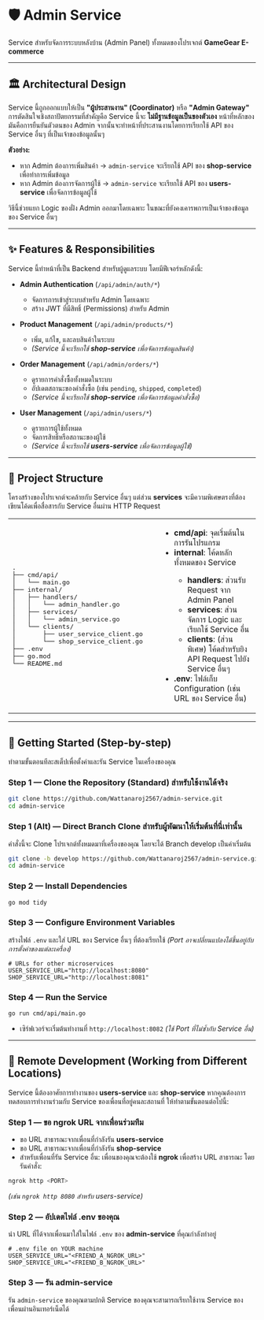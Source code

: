 # 🛡️ Admin Service

Service สำหรับจัดการระบบหลังบ้าน (Admin Panel) ทั้งหมดของโปรเจกต์ **GameGear E-commerce**

---

## 🏛️ Architectural Design

Service นี้ถูกออกแบบให้เป็น **"ผู้ประสานงาน" (Coordinator)** หรือ **"Admin Gateway"**
การตัดสินใจเชิงสถาปัตยกรรมที่สำคัญคือ Service นี้จะ **ไม่มีฐานข้อมูลเป็นของตัวเอง**
หน้าที่หลักของมันคือการยืนยันตัวตนของ Admin จากนั้นจะทำหน้าที่ประสานงานโดยการเรียกใช้ API ของ Service อื่นๆ ที่เป็นเจ้าของข้อมูลนั้นๆ

**ตัวอย่าง:**

* หาก Admin ต้องการเพิ่มสินค้า → `admin-service` จะเรียกใช้ API ของ **shop-service** เพื่อทำการเพิ่มข้อมูล
* หาก Admin ต้องการจัดการผู้ใช้ → `admin-service` จะเรียกใช้ API ของ **users-service** เพื่อจัดการข้อมูลผู้ใช้

วิธีนี้ช่วยแยก Logic ของฝั่ง Admin ออกมาโดยเฉพาะ ในขณะที่ยังคงเคารพการเป็นเจ้าของข้อมูลของ Service อื่นๆ

---

## ✨ Features & Responsibilities

Service นี้ทำหน้าที่เป็น Backend สำหรับผู้ดูแลระบบ โดยมีฟีเจอร์หลักดังนี้:

* **Admin Authentication** (`/api/admin/auth/*`)

  * จัดการการเข้าสู่ระบบสำหรับ Admin โดยเฉพาะ
  * สร้าง JWT ที่มีสิทธิ์ (Permissions) สำหรับ Admin

* **Product Management** (`/api/admin/products/*`)

  * เพิ่ม, แก้ไข, และลบสินค้าในระบบ
  * *(Service นี้จะเรียกใช้ **shop-service** เพื่อจัดการข้อมูลสินค้า)*

* **Order Management** (`/api/admin/orders/*`)

  * ดูรายการคำสั่งซื้อทั้งหมดในระบบ
  * อัปเดตสถานะของคำสั่งซื้อ (เช่น `pending`, `shipped`, `completed`)
  * *(Service นี้จะเรียกใช้ **shop-service** เพื่อจัดการข้อมูลคำสั่งซื้อ)*

* **User Management** (`/api/admin/users/*`)

  * ดูรายการผู้ใช้ทั้งหมด
  * จัดการสิทธิ์หรือสถานะของผู้ใช้
  * *(Service นี้จะเรียกใช้ **users-service** เพื่อจัดการข้อมูลผู้ใช้)*

---

## 📂 Project Structure

โครงสร้างของโปรเจกต์จะคล้ายกับ Service อื่นๆ แต่ส่วน **services** จะมีความพิเศษตรงที่ต้องเขียนโค้ดเพื่อสื่อสารกับ Service อื่นผ่าน HTTP Request

<table>
<tr>
<td width="60%">
<pre>
.
├── cmd/api/
│   └── main.go
├── internal/
│   ├── handlers/
│   │   └── admin_handler.go
│   ├── services/
│   │   └── admin_service.go
│   └── clients/
│       ├── user_service_client.go
│       └── shop_service_client.go
├── .env
├── go.mod
└── README.md
</pre>
</td>
<td>
<ul>
<li><b>cmd/api</b>: จุดเริ่มต้นในการรันโปรแกรม</li>
<li><b>internal</b>: โค้ดหลักทั้งหมดของ Service</li>
<ul>
<li><b>handlers</b>: ส่วนรับ Request จาก Admin Panel</li>
<li><b>services</b>: ส่วนจัดการ Logic และเรียกใช้ Service อื่น</li>
<li><b>clients</b>: (ส่วนพิเศษ) โค้ดสำหรับยิง API Request ไปยัง Service อื่นๆ</li>
</ul>
<li><b>.env</b>: ไฟล์เก็บ Configuration (เช่น URL ของ Service อื่น)</li>
</ul>
</td>
</tr>
</table>

---

## 🚀 Getting Started (Step-by-step)

ทำตามขั้นตอนทีละสเต็ปเพื่อตั้งค่าและรัน Service ในเครื่องของคุณ

### Step 1 — Clone the Repository (Standard) สำหรับใช้งานได้จริง

```bash
git clone https://github.com/Wattanaroj2567/admin-service.git
cd admin-service
```

### Step 1 (Alt) — Direct Branch Clone สำหรับผู้พัฒนาให้เริ่มต้นที่นี่เท่านั้น
คำสั่งนี้จะ Clone โปรเจกต์ทั้งหมดมาที่เครื่องของคุณ โดยจะได้ Branch develop เป็นค่าเริ่มต้น
```bash
git clone -b develop https://github.com/Wattanaroj2567/admin-service.git
cd admin-service
```

### Step 2 — Install Dependencies

```bash
go mod tidy
```

### Step 3 — Configure Environment Variables

สร้างไฟล์ `.env` และใส่ URL ของ Service อื่นๆ ที่ต้องเรียกใช้ *(Port อาจเปลี่ยนแปลงได้ขึ้นอยู่กับการตั้งค่าของแต่ละเครื่อง)*

```env
# URLs for other microservices
USER_SERVICE_URL="http://localhost:8080"
SHOP_SERVICE_URL="http://localhost:8081"
```

### Step 4 — Run the Service

```bash
go run cmd/api/main.go
```

* เซิร์ฟเวอร์จะเริ่มต้นทำงานที่ `http://localhost:8082` *(ใช้ Port ที่ไม่ซ้ำกับ Service อื่น)*

---

## 🤝 Remote Development (Working from Different Locations)

Service นี้ต้องอาศัยการทำงานของ **users-service** และ **shop-service** หากคุณต้องการทดสอบการทำงานร่วมกับ Service ของเพื่อนที่อยู่คนละสถานที่ ให้ทำตามขั้นตอนต่อไปนี้:

### Step 1 — ขอ ngrok URL จากเพื่อนร่วมทีม

* ขอ URL สาธารณะจากเพื่อนที่กำลังรัน **users-service**
* ขอ URL สาธารณะจากเพื่อนที่กำลังรัน **shop-service**
* สำหรับเพื่อนที่รัน Service อื่น: เพื่อนของคุณจะต้องใช้ **ngrok** เพื่อสร้าง URL สาธารณะ โดยรันคำสั่ง:

```bash
ngrok http <PORT>
```

*(เช่น `ngrok http 8080` สำหรับ users-service)*

### Step 2 — อัปเดตไฟล์ .env ของคุณ

นำ URL ที่ได้จากเพื่อนมาใส่ในไฟล์ `.env` ของ **admin-service** ที่คุณกำลังทำอยู่

```env
# .env file on YOUR machine
USER_SERVICE_URL="<FRIEND_A_NGROK_URL>"
SHOP_SERVICE_URL="<FRIEND_B_NGROK_URL>"
```

### Step 3 — รัน admin-service

รัน `admin-service` ของคุณตามปกติ
Service ของคุณจะสามารถเรียกใช้งาน Service ของเพื่อนผ่านอินเทอร์เน็ตได้
